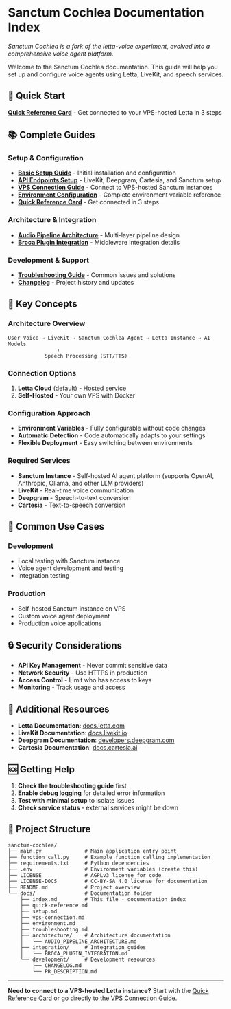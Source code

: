 <!--
Sanctum Cochlea - Audio Ingest System for Sanctum and Letta Installations
Copyright (C) 2025 Sanctum Cochlea Contributors

This work is licensed under the Creative Commons Attribution-ShareAlike 4.0 International License.
To view a copy of this license, visit https://creativecommons.org/licenses/by-sa/4.0/
-->

# Sanctum Cochlea Documentation Index

*Sanctum Cochlea is a fork of the letta-voice experiment, evolved into a comprehensive voice agent platform.*

Welcome to the Sanctum Cochlea documentation. This guide will help you set up and configure voice agents using Letta, LiveKit, and speech services.

## 🚀 Quick Start

**[Quick Reference Card](quick-reference.md)** - Get connected to your VPS-hosted Letta in 3 steps

## 📚 Complete Guides

### Setup & Configuration
- **[Basic Setup Guide](setup.md)** - Initial installation and configuration
- **[API Endpoints Setup](api-endpoints-setup.md)** - LiveKit, Deepgram, Cartesia, and Sanctum setup
- **[VPS Connection Guide](vps-connection.md)** - Connect to VPS-hosted Sanctum instances
- **[Environment Configuration](environment.md)** - Complete environment variable reference
- **[Quick Reference Card](quick-reference.md)** - Get connected in 3 steps

### Architecture & Integration
- **[Audio Pipeline Architecture](../architecture/AUDIO_PIPELINE_ARCHITECTURE.md)** - Multi-layer pipeline design
- **[Broca Plugin Integration](../integration/BROCA_PLUGIN_INTEGRATION.md)** - Middleware integration details

### Development & Support
- **[Troubleshooting Guide](troubleshooting.md)** - Common issues and solutions
- **[Changelog](../development/CHANGELOG.md)** - Project history and updates

## 🔧 Key Concepts

### Architecture Overview
```
User Voice → LiveKit → Sanctum Cochlea Agent → Letta Instance → AI Models
                ↓
            Speech Processing (STT/TTS)
```

### Connection Options
1. **Letta Cloud** (default) - Hosted service
2. **Self-Hosted** - Your own VPS with Docker

### Configuration Approach
- **Environment Variables** - Fully configurable without code changes
- **Automatic Detection** - Code automatically adapts to your settings
- **Flexible Deployment** - Easy switching between environments

### Required Services
- **Sanctum Instance** - Self-hosted AI agent platform (supports OpenAI, Anthropic, Ollama, and other LLM providers)
- **LiveKit** - Real-time voice communication
- **Deepgram** - Speech-to-text conversion
- **Cartesia** - Text-to-speech conversion

## 🎯 Common Use Cases

### Development
- Local testing with Sanctum instance
- Voice agent development and testing
- Integration testing

### Production
- Self-hosted Sanctum instance on VPS
- Custom voice agent deployment
- Production voice applications

## 🔒 Security Considerations

- **API Key Management** - Never commit sensitive data
- **Network Security** - Use HTTPS in production
- **Access Control** - Limit who has access to keys
- **Monitoring** - Track usage and access

## 📖 Additional Resources

- **Letta Documentation**: [docs.letta.com](https://docs.letta.com)
- **LiveKit Documentation**: [docs.livekit.io](https://docs.livekit.io)
- **Deepgram Documentation**: [developers.deepgram.com](https://developers.deepgram.com)
- **Cartesia Documentation**: [docs.cartesia.ai](https://docs.cartesia.ai)

## 🆘 Getting Help

1. **Check the troubleshooting guide** first
2. **Enable debug logging** for detailed error information
3. **Test with minimal setup** to isolate issues
4. **Check service status** - external services might be down

## 📝 Project Structure

```
sanctum-cochlea/
├── main.py              # Main application entry point
├── function_call.py     # Example function calling implementation
├── requirements.txt     # Python dependencies
├── .env                 # Environment variables (create this)
├── LICENSE              # AGPLv3 license for code
├── LICENSE-DOCS         # CC-BY-SA 4.0 license for documentation
├── README.md            # Project overview
└── docs/                # Documentation folder
    ├── index.md         # This file - documentation index
    ├── quick-reference.md
    ├── setup.md
    ├── vps-connection.md
    ├── environment.md
    ├── troubleshooting.md
    ├── architecture/    # Architecture documentation
    │   └── AUDIO_PIPELINE_ARCHITECTURE.md
    ├── integration/     # Integration guides
    │   └── BROCA_PLUGIN_INTEGRATION.md
    └── development/     # Development resources
        ├── CHANGELOG.md
        └── PR_DESCRIPTION.md
```

---

**Need to connect to a VPS-hosted Letta instance?** Start with the [Quick Reference Card](quick-reference.md) or go directly to the [VPS Connection Guide](vps-connection.md). 